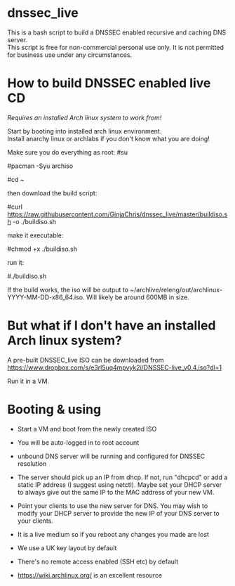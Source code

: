 # dnssec_live

This is a bash script to build a DNSSEC enabled recursive and caching DNS server.  
This script is free for non-commercial personal use only.  It is not permitted for business use under any circumstances. 


How to build DNSSEC enabled live CD
===================================
*Requires an installed Arch linux system to work from!*

Start by booting into installed arch linux environment.   
Install anarchy linux or archlabs if you don't know what you are doing!

Make sure you do everything as root:
#su   

#pacman -Syu archiso

#cd ~

then download the build script:

#curl https://raw.githubusercontent.com/GinjaChris/dnssec_live/master/buildiso.sh -o ./buildiso.sh

make it executable:

#chmod +x ./buildiso.sh

run it:

#./buildiso.sh

If the build works, the iso will be output to ~/archlive/releng/out/archlinux-YYYY-MM-DD-x86_64.iso.  Will likely be around 600MB in size.


But what if I don't have an installed Arch linux system?
========================================================

A pre-built DNSSEC_live ISO can be downloaded from https://www.dropbox.com/s/e3rl5uq4mpvyk2i/DNSSEC-live_v0.4.iso?dl=1

Run it in a VM.


Booting & using
===============

- Start a VM and boot from the newly created ISO

- You will be auto-logged in to root account

- unbound DNS server will be running and configured for DNSSEC resolution

- The server should pick up an IP from dhcp.  If not, run "dhcpcd" or add a static IP address (I suggest using netctl).
Maybe set your DHCP server to always give out the same IP to the MAC address of your new VM.

- Point your clients to use the new server for DNS.  You may wish to modify your DHCP server to provide the new IP of your DNS server to your clients.

- It is a live medium so if you reboot any changes you made are lost

- We use a UK key layout by default

- There's no remote access enabled (SSH etc) by default

- https://wiki.archlinux.org/ is an excellent resource
